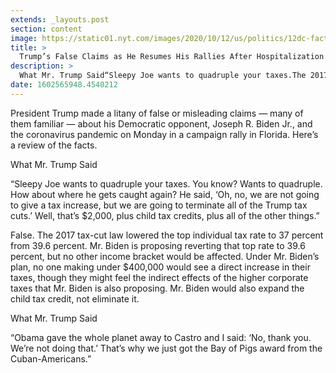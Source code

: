 ```yaml
--- 
extends: _layouts.post 
section: content 
image: https://static01.nyt.com/images/2020/10/12/us/politics/12dc-factcheck-trump/12dc-factcheck-trump-facebookJumbo.jpg 
title: > 
  Trump’s False Claims as He Resumes His Rallies After Hospitalization 
description: > 
  What Mr. Trump Said“Sleepy Joe wants to quadruple your taxes.The 2017 tax-cut law lowered the top individual tax rate to 37 percent from 39.6 percent.Mr. Biden is proposing reverting that top rate to 39.6 percent, but no other income bracket would be affected.Mr. Biden would also expand the child tax credit, not eliminate it.What Mr. Trump Said“Obama gave the whole planet away to Castro and I said: ‘No, thank you. 
date: 1602565948.4540212 
--- 
```

President Trump made a litany of false or misleading claims — many of them familiar — about his Democratic opponent, Joseph R. Biden Jr., and the coronavirus pandemic on Monday in a campaign rally in Florida. Here’s a review of the facts.

What Mr. Trump Said

“Sleepy Joe wants to quadruple your taxes. You know? Wants to quadruple. How about where he gets caught again? He said, ‘Oh, no, we are not going to give a tax increase, but we are going to terminate all of the Trump tax cuts.’ Well, that’s $2,000, plus child tax credits, plus all of the other things.”

False. The 2017 tax-cut law lowered the top individual tax rate to 37 percent from 39.6 percent. Mr. Biden is proposing reverting that top rate to 39.6 percent, but no other income bracket would be affected. Under Mr. Biden’s plan, no one making under $400,000 would see a direct increase in their taxes, though they might feel the indirect effects of the higher corporate taxes that Mr. Biden is also proposing. Mr. Biden would also expand the child tax credit, not eliminate it.

What Mr. Trump Said

“Obama gave the whole planet away to Castro and I said: ‘No, thank you. We’re not doing that.’ That’s why we just got the Bay of Pigs award from the Cuban-Americans.”